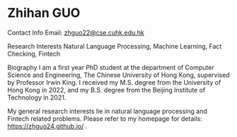 # Zhihan GUO

Contact Info
Email: zhguo22@cse.cuhk.edu.hk

Research Interests
Natural Language Processing, Machine Learning, Fact Checking, Fintech

Biography
I am a first year PhD student at the department of Computer Science and Engineering, The Chinese University of Hong Kong, supervised by Professor Irwin King. I received my M.S. degree from the University of Hong Kong in 2022, and my B.S. degree from the Beijing Institute of Technology in 2021.

My general research interests lie in natural language processing and Fintech related problems. Please refer to my homepage for details: https://zhguo24.github.io/ .
